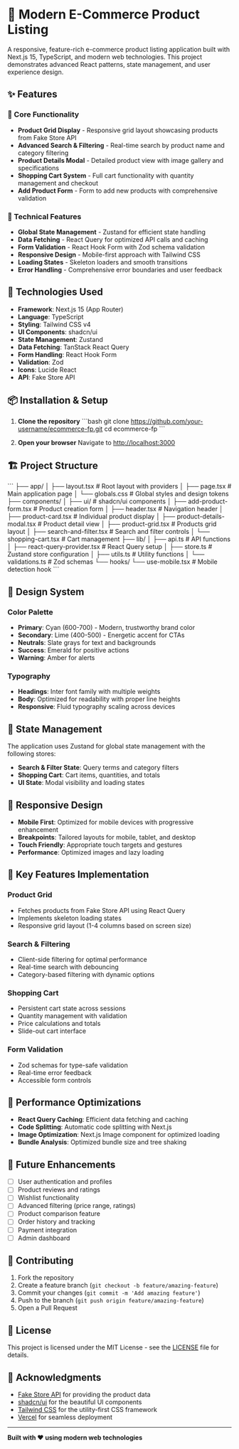 # 🛒 Modern E-Commerce Product Listing

A responsive, feature-rich e-commerce product listing application built with Next.js 15, TypeScript, and modern web technologies. This project demonstrates advanced React patterns, state management, and user experience design.

## ✨ Features

### 🎯 Core Functionality
- **Product Grid Display** - Responsive grid layout showcasing products from Fake Store API
- **Advanced Search & Filtering** - Real-time search by product name and category filtering
- **Product Details Modal** - Detailed product view with image gallery and specifications
- **Shopping Cart System** - Full cart functionality with quantity management and checkout
- **Add Product Form** - Form to add new products with comprehensive validation

### 🔧 Technical Features
- **Global State Management** - Zustand for efficient state handling
- **Data Fetching** - React Query for optimized API calls and caching
- **Form Validation** - React Hook Form with Zod schema validation
- **Responsive Design** - Mobile-first approach with Tailwind CSS
- **Loading States** - Skeleton loaders and smooth transitions
- **Error Handling** - Comprehensive error boundaries and user feedback

## 🚀 Technologies Used

- **Framework**: Next.js 15 (App Router)
- **Language**: TypeScript
- **Styling**: Tailwind CSS v4
- **UI Components**: shadcn/ui
- **State Management**: Zustand
- **Data Fetching**: TanStack React Query
- **Form Handling**: React Hook Form
- **Validation**: Zod
- **Icons**: Lucide React
- **API**: Fake Store API

## 📦 Installation & Setup

1. **Clone the repository**
   \`\`\`bash
   git clone https://github.com/your-username/ecommerce-fp.git
   cd ecommerce-fp
   \`\`\`



4. **Open your browser**
   Navigate to [http://localhost:3000](http://localhost:3000)

## 🏗️ Project Structure

\`\`\`
├── app/
│   ├── layout.tsx          # Root layout with providers
│   ├── page.tsx            # Main application page
│   └── globals.css         # Global styles and design tokens
├── components/
│   ├── ui/                 # shadcn/ui components
│   ├── add-product-form.tsx    # Product creation form
│   ├── header.tsx              # Navigation header
│   ├── product-card.tsx        # Individual product display
│   ├── product-details-modal.tsx  # Product detail view
│   ├── product-grid.tsx        # Products grid layout
│   ├── search-and-filter.tsx   # Search and filter controls
│   └── shopping-cart.tsx       # Cart management
├── lib/
│   ├── api.ts              # API functions
│   ├── react-query-provider.tsx  # React Query setup
│   ├── store.ts            # Zustand store configuration
│   ├── utils.ts            # Utility functions
│   └── validations.ts      # Zod schemas
└── hooks/
    └── use-mobile.tsx      # Mobile detection hook
\`\`\`

## 🎨 Design System

### Color Palette
- **Primary**: Cyan (600-700) - Modern, trustworthy brand color
- **Secondary**: Lime (400-500) - Energetic accent for CTAs
- **Neutrals**: Slate grays for text and backgrounds
- **Success**: Emerald for positive actions
- **Warning**: Amber for alerts

### Typography
- **Headings**: Inter font family with multiple weights
- **Body**: Optimized for readability with proper line heights
- **Responsive**: Fluid typography scaling across devices

## 🔄 State Management

The application uses Zustand for global state management with the following stores:

- **Search & Filter State**: Query terms and category filters
- **Shopping Cart**: Cart items, quantities, and totals
- **UI State**: Modal visibility and loading states

## 📱 Responsive Design

- **Mobile First**: Optimized for mobile devices with progressive enhancement
- **Breakpoints**: Tailored layouts for mobile, tablet, and desktop
- **Touch Friendly**: Appropriate touch targets and gestures
- **Performance**: Optimized images and lazy loading

## 🧪 Key Features Implementation

### Product Grid
- Fetches products from Fake Store API using React Query
- Implements skeleton loading states
- Responsive grid layout (1-4 columns based on screen size)

### Search & Filtering
- Client-side filtering for optimal performance
- Real-time search with debouncing
- Category-based filtering with dynamic options

### Shopping Cart
- Persistent cart state across sessions
- Quantity management with validation
- Price calculations and totals
- Slide-out cart interface

### Form Validation
- Zod schemas for type-safe validation
- Real-time error feedback
- Accessible form controls

## 🚀 Performance Optimizations

- **React Query Caching**: Efficient data fetching and caching
- **Code Splitting**: Automatic code splitting with Next.js
- **Image Optimization**: Next.js Image component for optimized loading
- **Bundle Analysis**: Optimized bundle size and tree shaking

## 🔮 Future Enhancements

- [ ] User authentication and profiles
- [ ] Product reviews and ratings
- [ ] Wishlist functionality
- [ ] Advanced filtering (price range, ratings)
- [ ] Product comparison feature
- [ ] Order history and tracking
- [ ] Payment integration
- [ ] Admin dashboard

## 🤝 Contributing

1. Fork the repository
2. Create a feature branch (`git checkout -b feature/amazing-feature`)
3. Commit your changes (`git commit -m 'Add amazing feature'`)
4. Push to the branch (`git push origin feature/amazing-feature`)
5. Open a Pull Request

## 📄 License

This project is licensed under the MIT License - see the [LICENSE](LICENSE) file for details.

## 🙏 Acknowledgments

- [Fake Store API](https://fakestoreapi.com/) for providing the product data
- [shadcn/ui](https://ui.shadcn.com/) for the beautiful UI components
- [Tailwind CSS](https://tailwindcss.com/) for the utility-first CSS framework
- [Vercel](https://vercel.com/) for seamless deployment

---

**Built with ❤️ using modern web technologies**
